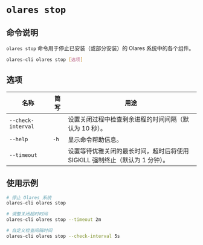 # `olares stop`

## 命令说明
`olares stop` 命令用于停止已安装（或部分安装）的 Olares 系统中的各个组件。

```bash
olares-cli olares stop [选项]
```

## 选项

| 名称	                | 简写   | 用途                                           |
|--------------------|------|----------------------------------------------|
| `--check-interval` |      | 设置关闭过程中检查剩余进程的时间间隔（默认为 10 秒）。                |
| `--help`           | `-h` | 显示命令帮助信息。                                    |
| `--timeout`        |      | 设置等待优雅关闭的最长时间，超时后将使用 SIGKILL 强制终止（默认为 1 分钟）。 |

## 使用示例
```bash
# 停止 Olares 系统
olares-cli olares stop

# 调整关闭超时时间
olares-cli olares stop --timeout 2m

# 自定义检查间隔时间
olares-cli olares stop --check-interval 5s
```